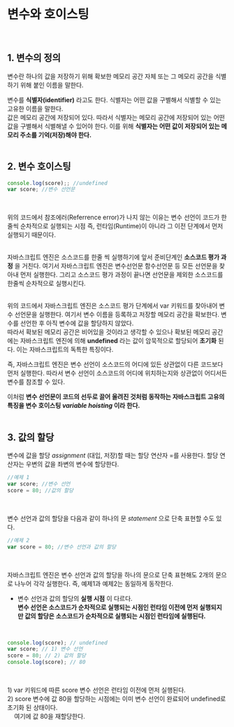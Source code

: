 # 변수와 호이스팅
<br>

## 1. 변수의 정의

변수란 하나의 값을 저장하기 위해 확보한 메모리 공간 자체 또는 그 메모리 공간을 식별하기 위해 붙인 이름을 말한다.
<br>

변수를 __식별자(identifier)__ 라고도 한다. 식별자는 어떤 값을 구별해서 식별할 수 있는 고유한 이름을 말한다.   
값은 메모리 공간에 저장되어 있다. 따라서 식별자는 메모리 공간에 저장되어 있는 어떤 값을 구별해서 식별해낼 수 있어야 한다. 
이를 위해 __식별자는 어떤 값이 저장되어 있는 메모리 주소를 기억(저장)해야 한다.__
<br><br>

## 2. 변수 호이스팅

```js
console.log(score);; //undefined
var score; //변수 선언문
```
<br>

위의 코드에서 참조에러(Referrence error)가 나지 않는 이유는 변수 선언이 코드가 한 줄씩 순차적으로 실행되는 시점 즉, 
런타임(Runtime)이 아니라 그 이전 단계에서 먼저 실행되기 때문이다.   
<br>

자바스크립트 엔진은 소스코드를 한줄 씩 실행하기에 앞서 준비단계인 __소스코드 평가 과정__ 을 거친다. 여기서 자바스크립트 엔진은 
변수선언문 함수선언문 등 모든 선언문을 찾아내 먼저 실행한다. 그리고 소스코드 평가 과정이 끝나면 선언문을 제외한 소스코드를 한줄씩 순차적으로 실행시킨다.
<br><br>

위의 코드에서 자바스크립트 엔진은 소스코드 평가 단계에서 var 키워드를 찾아내어 변수 선언문을 실행한다. 
여기서 변수 이름을 등록하고 저장할 메모리 공간을 확보한다. 변수를 선언한 후 아직 변수에 값을 할당하지 않았다. <br>
따라서 확보된 메모리 공간은 비어있을 것이라고 생각할 수 있으나 확보된 메모리 공간에는 자바스크립트 엔진에 의해 
__undefined__ 라는 값이 암묵적으로 할당되어 __초기화__ 된다. 이는 자바스크립트의 독특한 특징이다.
<br>

즉, 자바스크립트 엔진은 변수 선언이 소스코드의 어디에 있든 상관없이 다른 코드보다 먼저 실행한다. 
따라서 변수 선언이 소스코드의 어디에 위치하는지와 상관없이 어디서든 변수를 참조할 수 있다.<br>

이처럼 __변수 선언문이 코드의 선두로 끌어 올려진 것처럼 동작하는 자바스크립트 고유의 특징을 변수 호이스팅 _variable hoisting_ 이라 한다.__
<br><br>

## 3. 값의 할당

변수에 값을 할당 _assignment_ (대입, 저장)할 때는 할당 연산자 =를 사용한다. 
할당 연산자는 우변의 값을 좌변의 변수에 할당한다.

```js
//예제 1
var score; //변수 선언
score = 80; //값의 할당
```
<br>

변수 선언과 값의 할당을 다음과 같이 하나의 문 _statement_ 으로 단축 표현할 수도 있다.
```js
//예제 2
var score = 80; //변수 선언과 값의 할당
```
<br>

자바스크립트 엔진은 변수 선언과 값의 할당을 하나의 문으로 단축 표현해도 2개의 문으로 나누어 각각 실행한다. 
즉, 예제1과 예제2는 동일하게 동작한다. <br>

* 변수 선언과 값의 할당의 __실행 시점__ 이 다르다.   
    __변수 선언은 소스코드가 순차적으로 실행되는 시점인 런타임 이전에 먼저 실행되지만 값의 할당은 소스코드가 순차적으로 실행되는 시점인 런타임에 실행된다.__
<br>

```js
console.log(score); // undefined
var score; // 1) 변수 선언
score = 80; // 2) 값의 할당
console.log(score); // 80
```
<br>

1\) var 키워드에 따른 score 변수 선언은 런타임 이전에 먼저 실행된다. <br>
2\) score 변수에 값 80을 할당하는 시점에는 이미 변수 선언이 완료되어 undefined로 초기화 된 상태이다.   
&nbsp;&nbsp;&nbsp;&nbsp;여기에 값 80을 재할당한다. 
